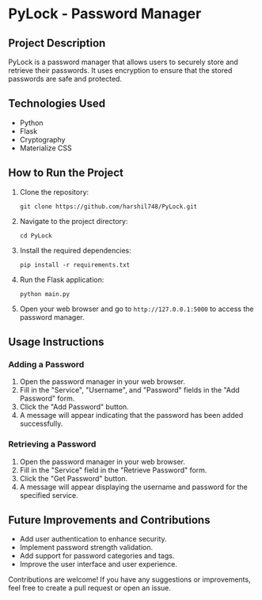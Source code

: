 # PyLock - Password Manager

## Project Description
PyLock is a password manager that allows users to securely store and retrieve their passwords. It uses encryption to ensure that the stored passwords are safe and protected.

## Technologies Used
- Python
- Flask
- Cryptography
- Materialize CSS

## How to Run the Project
1. Clone the repository:
   ```
   git clone https://github.com/harshil748/PyLock.git
   ```
2. Navigate to the project directory:
   ```
   cd PyLock
   ```
3. Install the required dependencies:
   ```
   pip install -r requirements.txt
   ```
4. Run the Flask application:
   ```
   python main.py
   ```
5. Open your web browser and go to `http://127.0.0.1:5000` to access the password manager.

## Usage Instructions
### Adding a Password
1. Open the password manager in your web browser.
2. Fill in the "Service", "Username", and "Password" fields in the "Add Password" form.
3. Click the "Add Password" button.
4. A message will appear indicating that the password has been added successfully.

### Retrieving a Password
1. Open the password manager in your web browser.
2. Fill in the "Service" field in the "Retrieve Password" form.
3. Click the "Get Password" button.
4. A message will appear displaying the username and password for the specified service.

## Future Improvements and Contributions
- Add user authentication to enhance security.
- Implement password strength validation.
- Add support for password categories and tags.
- Improve the user interface and user experience.

Contributions are welcome! If you have any suggestions or improvements, feel free to create a pull request or open an issue.
